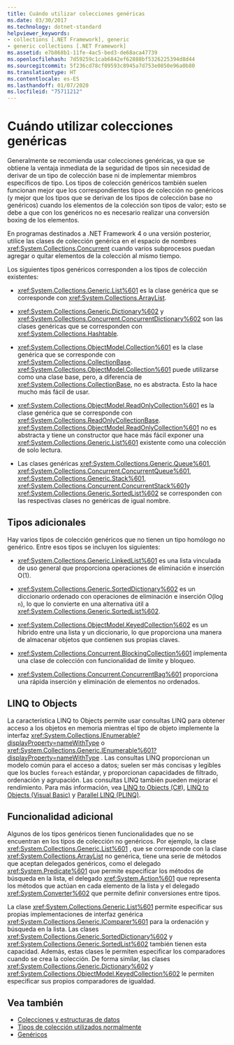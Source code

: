 ```yaml
---
title: Cuándo utilizar colecciones genéricas
ms.date: 03/30/2017
ms.technology: dotnet-standard
helpviewer_keywords:
- collections [.NET Framework], generic
- generic collections [.NET Framework]
ms.assetid: e7b868b1-11fe-4ac5-bed3-de68aca47739
ms.openlocfilehash: 7d59259c1cab6842ef62888bf5326225394d8d44
ms.sourcegitcommit: 5f236cd78cf09593c8945a7d753e0850e96a0b80
ms.translationtype: HT
ms.contentlocale: es-ES
ms.lasthandoff: 01/07/2020
ms.locfileid: "75711212"
---
```

# <a name="when-to-use-generic-collections"></a>Cuándo utilizar colecciones genéricas
Generalmente se recomienda usar colecciones genéricas, ya que se obtiene la ventaja inmediata de la seguridad de tipos sin necesidad de derivar de un tipo de colección base ni de implementar miembros específicos de tipo. Los tipos de colección genéricos también suelen funcionan mejor que los correspondientes tipos de colección no genéricos (y mejor que los tipos que se derivan de los tipos de colección base no genéricos) cuando los elementos de la colección son tipos de valor; esto se debe a que con los genéricos no es necesario realizar una conversión boxing de los elementos.  
  
 En programas destinados a .NET Framework 4 o una versión posterior, utilice las clases de colección genérica en el espacio de nombres <xref:System.Collections.Concurrent> cuando varios subprocesos puedan agregar o quitar elementos de la colección al mismo tiempo.  
  
 Los siguientes tipos genéricos corresponden a los tipos de colección existentes:  
  
- <xref:System.Collections.Generic.List%601> es la clase genérica que se corresponde con <xref:System.Collections.ArrayList>.  
  
- <xref:System.Collections.Generic.Dictionary%602> y <xref:System.Collections.Concurrent.ConcurrentDictionary%602> son las clases genéricas que se corresponden con <xref:System.Collections.Hashtable>.  
  
- <xref:System.Collections.ObjectModel.Collection%601> es la clase genérica que se corresponde con <xref:System.Collections.CollectionBase>. <xref:System.Collections.ObjectModel.Collection%601> puede utilizarse como una clase base, pero, a diferencia de <xref:System.Collections.CollectionBase>, no es abstracta. Esto la hace mucho más fácil de usar.  
  
- <xref:System.Collections.ObjectModel.ReadOnlyCollection%601> es la clase genérica que se corresponde con <xref:System.Collections.ReadOnlyCollectionBase>. <xref:System.Collections.ObjectModel.ReadOnlyCollection%601> no es abstracta y tiene un constructor que hace más fácil exponer una <xref:System.Collections.Generic.List%601> existente como una colección de solo lectura.  
  
- Las clases genéricas <xref:System.Collections.Generic.Queue%601>, <xref:System.Collections.Concurrent.ConcurrentQueue%601>, <xref:System.Collections.Generic.Stack%601>, <xref:System.Collections.Concurrent.ConcurrentStack%601>y <xref:System.Collections.Generic.SortedList%602> se corresponden con las respectivas clases no genéricas de igual nombre.  
  
## <a name="additional-types"></a>Tipos adicionales  
 Hay varios tipos de colección genéricos que no tienen un tipo homólogo no genérico. Entre esos tipos se incluyen los siguientes:  
  
- <xref:System.Collections.Generic.LinkedList%601> es una lista vinculada de uso general que proporciona operaciones de eliminación e inserción O(1).  
  
- <xref:System.Collections.Generic.SortedDictionary%602> es un diccionario ordenado con operaciones de eliminación e inserción O(log `n`), lo que lo convierte en una alternativa útil a <xref:System.Collections.Generic.SortedList%602>.  
  
- <xref:System.Collections.ObjectModel.KeyedCollection%602> es un híbrido entre una lista y un diccionario, lo que proporciona una manera de almacenar objetos que contienen sus propias claves.  
  
- <xref:System.Collections.Concurrent.BlockingCollection%601> implementa una clase de colección con funcionalidad de límite y bloqueo.  
  
- <xref:System.Collections.Concurrent.ConcurrentBag%601> proporciona una rápida inserción y eliminación de elementos no ordenados.  
  
## <a name="linq-to-objects"></a>LINQ to Objects  
 La característica LINQ to Objects permite usar consultas LINQ para obtener acceso a los objetos en memoria mientras el tipo de objeto implemente la interfaz <xref:System.Collections.IEnumerable?displayProperty=nameWithType> o <xref:System.Collections.Generic.IEnumerable%601?displayProperty=nameWithType> . Las consultas LINQ proporcionan un modelo común para el acceso a datos; suelen ser más concisas y legibles que los bucles `foreach` estándar, y proporcionan capacidades de filtrado, ordenación y agrupación. Las consultas LINQ también pueden mejorar el rendimiento. Para más información, vea [LINQ to Objects (C#)](../../csharp/programming-guide/concepts/linq/linq-to-objects.md), [LINQ to Objects (Visual Basic)](../../visual-basic/programming-guide/concepts/linq/linq-to-objects.md) y [Parallel LINQ (PLINQ)](../../../docs/standard/parallel-programming/parallel-linq-plinq.md).  
  
## <a name="additional-functionality"></a>Funcionalidad adicional  
 Algunos de los tipos genéricos tienen funcionalidades que no se encuentran en los tipos de colección no genéricos. Por ejemplo, la clase <xref:System.Collections.Generic.List%601> , que se corresponde con la clase <xref:System.Collections.ArrayList> no genérica, tiene una serie de métodos que aceptan delegados genéricos, como el delegado <xref:System.Predicate%601> que permite especificar los métodos de búsqueda en la lista, el delegado <xref:System.Action%601> que representa los métodos que actúan en cada elemento de la lista y el delegado <xref:System.Converter%602> que permite definir conversiones entre tipos.  
  
 La clase <xref:System.Collections.Generic.List%601> permite especificar sus propias implementaciones de interfaz genérica <xref:System.Collections.Generic.IComparer%601> para la ordenación y búsqueda en la lista. Las clases <xref:System.Collections.Generic.SortedDictionary%602> y <xref:System.Collections.Generic.SortedList%602> también tienen esta capacidad. Además, estas clases le permiten especificar los comparadores cuando se crea la colección. De forma similar, las clases <xref:System.Collections.Generic.Dictionary%602> y <xref:System.Collections.ObjectModel.KeyedCollection%602> le permiten especificar sus propios comparadores de igualdad.  
  
## <a name="see-also"></a>Vea también

- [Colecciones y estructuras de datos](../../../docs/standard/collections/index.md)
- [Tipos de colección utilizados normalmente](../../../docs/standard/collections/commonly-used-collection-types.md)
- [Genéricos](../../../docs/standard/generics/index.md)
